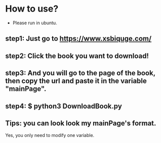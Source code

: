 # How to use?

* Please run in ubuntu.

## step1: Just go to https://www.xsbiquge.com/
## step2: Click the book you want to download!
## step3: And you will go to the page of the book, then copy the url and paste it in the variable "mainPage".
## step4: $ python3 DownloadBook.py

## Tips: you can look look my mainPage's format.

Yes, you only need to modify one variable. 